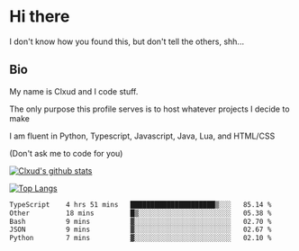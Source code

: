 

# Hi there
I don't know how you found this, but don't tell the others, shh...

## Bio
My name is Clxud and I code stuff.

The only purpose this profile serves is to host whatever projects I decide to make

I am fluent in Python, Typescript, Javascript, Java, Lua, and HTML/CSS



(Don't ask me to code for you)

[![Clxud's github stats](https://github-readme-stats.vercel.app/api?username=cloudwithax&count_private=true&theme=dark&show_icons=true)](https://github.com/anuraghazra/github-readme-stats) 

[![Top Langs](https://github-readme-stats.vercel.app/api/top-langs/?username=cloudwithax&theme=dark)](https://github.com/anuraghazra/github-readme-stats)

<!--START_SECTION:waka-->

```txt
TypeScript    4 hrs 51 mins   █████████████████████▒░░░   85.14 %
Other         18 mins         █▒░░░░░░░░░░░░░░░░░░░░░░░   05.38 %
Bash          9 mins          ▓░░░░░░░░░░░░░░░░░░░░░░░░   02.70 %
JSON          9 mins          ▓░░░░░░░░░░░░░░░░░░░░░░░░   02.67 %
Python        7 mins          ▓░░░░░░░░░░░░░░░░░░░░░░░░   02.10 %
```

<!--END_SECTION:waka-->







